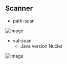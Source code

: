 ## Scanner
- path-scan

![image](https://user-images.githubusercontent.com/22486282/216872555-7ce7275e-797b-44d6-82a0-7ba407460f41.png)
- vul-scan
  - Java version Nuclei

![image](https://user-images.githubusercontent.com/22486282/216873016-75473fa8-d35e-4fd5-b75f-5ab39cd4491c.png)
